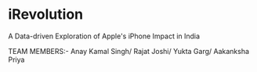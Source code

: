 # iRevolution
A Data-driven Exploration of Apple's iPhone Impact in India

TEAM MEMBERS:- 
Anay Kamal Singh/
Rajat Joshi/
Yukta Garg/
Aakanksha Priya
